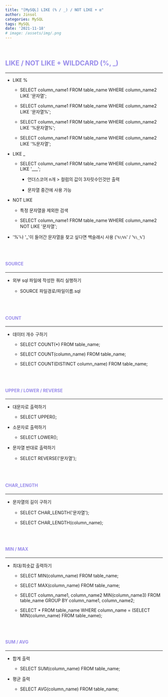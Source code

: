 ```yaml
---
title: "[MySQL] LIKE (% / _) / NOT LIKE + α"
author: Jinsol
categories: MySQL
tags: MySQL
date: '2021-11-18'
# image: /assets/img/.png
---
```


<br>

## <span style="color:#998CEB">LIKE / NOT LIKE + WILDCARD (%, _)</span>
<hr>

- LIKE %

    - SELECT column_name1 FROM table_name WHERE column_name2 LIKE '문자열';

    - SELECT column_name1 FROM table_name WHERE column_name2 LIKE '문자열%';

    - SELECT column_name1 FROM table_name WHERE column_name2 LIKE '%문자열%';

    - SELECT column_name1 FROM table_name WHERE column_name2 LIKE '%문자열';

- LIKE _

    - SELECT column_name1 FROM table_name WHERE column_name2 LIKE '___';

        - 언더스코어 n개 > 컬럼의 값이 3자릿수인것만 출력

        - 문자열 중간에 사용 가능

- NOT LIKE

    - 특정 문자열을 제외한 검색

    - SELECT column_name1 FROM table_name WHERE column_name2 NOT LIKE '문자열';

- '%'나 '_'이 들어간 문자열을 찾고 싶다면 백슬래시 사용 ('`%\%%`' / '`%\_%`')


<br>
<br>

#### <span style="color:#998CEB">SOURCE</span>
<hr>

- 외부 sql 파일에 작성한 쿼리 실행하기

    - SOURCE 파일경로/파일이름.sql

<br>
<br>

#### <span style="color:#998CEB">COUNT</span>
<hr>

- 데이터 개수 구하기

    - SELECT COUNT(*) FROM table_name;

    - SELECT COUNT(column_name) FROM table_name;

    - SELECT COUNT(DISTINCT column_name) FROM table_name;


<br>
<br>

#### <span style="color:#998CEB">UPPER / LOWER / REVERSE</span>
<hr>

- 대문자로 출력하기

    - SELECT UPPER();

- 소문자로 출력하기

    - SELECT LOWER();

- 문자열 반대로 출력하기

    - SELECT REVERSE('문자열');


<br>
<br>

#### <span style="color:#998CEB">CHAR_LENGTH</span>
<hr>

- 문자열의 길이 구하기

    - SELECT CHAR_LENGTH('문자열');

    - SELECT CHAR_LENGTH(column_name);


<br>
<br>

#### <span style="color:#998CEB">MIN / MAX</span>
<hr>

- 최대/최솟값 출력하기

    - SELECT MIN(column_name) FROM table_name;

    - SELECT MAX(column_name) FROM table_name;

    - SELECT column_name1, column_name2 MIN(column_name3) FROM table_name GROUP BY column_name1, column_name2;

    - SELECT * FROM table_name WHERE column_name = (SELECT MIN(column_name) FROM table_name);

<br>
<br>

#### <span style="color:#998CEB">SUM / AVG</span>
<hr>

- 합계 출력

    - SELECT SUM(column_name) FROM table_name;

- 평균 출력

    - SELECT AVG(column_name) FROM table_name;

